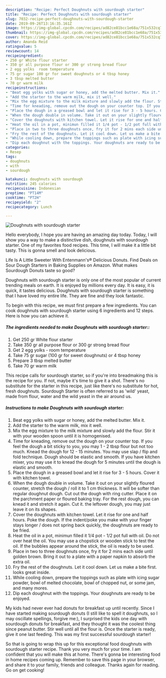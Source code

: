 ```yaml
---
description: "Recipe: Perfect Doughnuts with sourdough starter"
title: "Recipe: Perfect Doughnuts with sourdough starter"
slug: 7032-recipe-perfect-doughnuts-with-sourdough-starter
date: 2019-09-26T13:16:35.161Z
image: https://img-global.cpcdn.com/recipes/ad82ce81bcc1e68a/751x532cq70/doughnuts-with-sourdough-starter-recipe-main-photo.jpg
thumbnail: https://img-global.cpcdn.com/recipes/ad82ce81bcc1e68a/751x532cq70/doughnuts-with-sourdough-starter-recipe-main-photo.jpg
cover: https://img-global.cpcdn.com/recipes/ad82ce81bcc1e68a/751x532cq70/doughnuts-with-sourdough-starter-recipe-main-photo.jpg
author: Amanda Reid
ratingvalue: 5
reviewcount: 14
recipeingredient:
- 250 gr White flour starter
- 350 gr all purpose flour or 300 gr strong bread flour
- 2 egg yolks  room temperature
- 75 gr sugar 100 gr for sweet doughnuts or 4 tbsp honey
- 3 tbsp melted butter
- 70 gr warm milk
recipeinstructions:
- "Beat egg yolks with sugar or honey, add the melted butter. Mix it."
- "Add the starter to the warm milk, mix it well."
- "Mix the egg mixture to the milk mixture and slowly add the flour. Stir it with your wooden spoon until it is homogenised."
- "Time for kneading, remove out the dough on your counter top. If you feel the dough a bit sticky to you, you may 1 - 2 tbsp flour but not too much. Knead the dough for 12 - 15 minutes. You may use slap / flip and fold technique. Dough should be elastic and smooth. If you have kitchen mixer, you may use it to knead the dough for 5 minutes until the dough is elastic and smooth."
- "Place the dough in a greased bowl and let it rise for 3 - 5 hours. Cover it with kitchen towel."
- "When the dough double in volume. Take it out on your slightly floured counter, stretch the dough / roll it to 1 cm thickness. It will be softer than regular doughnut dough. Cut out the dough with ring cutter. Place it on the parchment paper or floured baking tray. For the rest dough, you can knead it and stretch it again. Cut it. the leftover dough, you may just leave it on its shapes."
- "Cover the doughnuts with kitchen towel. Let it rise for one and half hours. Poke the dough. If the indent/poke you make with your finger stays longer / does not spring back quickly, the doughnuts are ready to be fried."
- "Heat the oil in a pot, minimun filled it 1/4 pot - 1/2 pot full with oil. Do not over heat the oil. You may use a chopstick or wooden stick to test the oil. If the bubbles appear around the stick, the oil is ready to be used."
- "Place in two to three doughnuts once, fry it for 2 mins each side until golden brown. Bring it out to a plate with a paper napkin to absorb the extra oil."
- "Fry the rest of the doughnuts. Let it cool down. Let us make a bite first. looks great inside."
- "While cooling down, prepare the toppings such as plate with icing sugar powder, bowl of melted chocolate, bowl of chopped nut, or some jam, and many mores."
- "Dip each doughnut with the toppings. Your doughnuts are ready to be enjoyed."
categories:
- Resep
tags:
- doughnuts
- with
- sourdough

katakunci: doughnuts with sourdough
nutrition: 245 calories
recipecuisine: Indonesian
preptime: "PT14M"
cooktime: "PT2H"
recipeyield: "2"
recipecategory: Lunch

---
```



![Doughnuts with sourdough starter](https://img-global.cpcdn.com/recipes/ad82ce81bcc1e68a/751x532cq70/doughnuts-with-sourdough-starter-recipe-main-photo.jpg)

Hello everybody, I hope you are having an amazing day today. Today, I will show you a way to make a distinctive dish, doughnuts with sourdough starter. One of my favorites food recipes. This time, I will make it a little bit tasty. This is gonna smell and look delicious.

Life Is A Little Sweeter With Entenmann&#39;s® Delicious Donuts. Find Deals on Sour Dough Starters in Baking Supplies on Amazon. What makes Sourdough Donuts taste so good?

Doughnuts with sourdough starter is only one of the most popular of current trending meals on earth. It is enjoyed by millions every day. It is easy, it is quick, it tastes delicious. Doughnuts with sourdough starter is something that I have loved my entire life. They are fine and they look fantastic.


To begin with this recipe, we must first prepare a few ingredients. You can cook doughnuts with sourdough starter using 6 ingredients and 12 steps. Here is how you can achieve it.

##### The ingredients needed to make Doughnuts with sourdough starter::

1. Get 250 gr White flour starter
1. Take 350 gr all purpose flour or 300 gr strong bread flour
1. Get 2 egg yolks - room temperature
1. Take 75 gr sugar (100 gr for sweet doughnuts) or 4 tbsp honey
1. Prepare 3 tbsp melted butter
1. Take 70 gr warm milk


This recipe calls for sourdough starter, so if you&#39;re into breadmaking this is the recipe for you. If not, maybe it&#39;s time to give it a shot. There&#39;s no substitute for the starter in this recipe, just like there&#39;s no substitute for hot, fresh doughnuts. Sourdough Starter is often referred to as &#39;wild&#39; yeast, made from flour, water and the wild yeast in the air around us. 

##### Instructions to make Doughnuts with sourdough starter:

1. Beat egg yolks with sugar or honey, add the melted butter. Mix it.
1. Add the starter to the warm milk, mix it well.
1. Mix the egg mixture to the milk mixture and slowly add the flour. Stir it with your wooden spoon until it is homogenised.
1. Time for kneading, remove out the dough on your counter top. If you feel the dough a bit sticky to you, you may 1 - 2 tbsp flour but not too much. Knead the dough for 12 - 15 minutes. You may use slap / flip and fold technique. Dough should be elastic and smooth. If you have kitchen mixer, you may use it to knead the dough for 5 minutes until the dough is elastic and smooth.
1. Place the dough in a greased bowl and let it rise for 3 - 5 hours. Cover it with kitchen towel.
1. When the dough double in volume. Take it out on your slightly floured counter, stretch the dough / roll it to 1 cm thickness. It will be softer than regular doughnut dough. Cut out the dough with ring cutter. Place it on the parchment paper or floured baking tray. For the rest dough, you can knead it and stretch it again. Cut it. the leftover dough, you may just leave it on its shapes.
1. Cover the doughnuts with kitchen towel. Let it rise for one and half hours. Poke the dough. If the indent/poke you make with your finger stays longer / does not spring back quickly, the doughnuts are ready to be fried.
1. Heat the oil in a pot, minimun filled it 1/4 pot - 1/2 pot full with oil. Do not over heat the oil. You may use a chopstick or wooden stick to test the oil. If the bubbles appear around the stick, the oil is ready to be used.
1. Place in two to three doughnuts once, fry it for 2 mins each side until golden brown. Bring it out to a plate with a paper napkin to absorb the extra oil.
1. Fry the rest of the doughnuts. Let it cool down. Let us make a bite first. looks great inside.
1. While cooling down, prepare the toppings such as plate with icing sugar powder, bowl of melted chocolate, bowl of chopped nut, or some jam, and many mores.
1. Dip each doughnut with the toppings. Your doughnuts are ready to be enjoyed.


My kids had never ever had donuts for breakfast up until recently. Since I have started making sourdough donuts (I still like to spell it doughnuts, so I may oscillate spellings, forgive me:), I surprised the kids one day with sourdough donuts for breakfast, and they thought it was the coolest thing since peanut butter. Stir well until all the flour is. Once the starter is ready, give it one last feeding. This was my first successful sourdough starter! 

So that is going to wrap this up for this exceptional food doughnuts with sourdough starter recipe. Thank you very much for your time. I am confident that you will make this at home. There's gonna be interesting food in home recipes coming up. Remember to save this page in your browser, and share it to your family, friends and colleague. Thanks again for reading. Go on get cooking!
